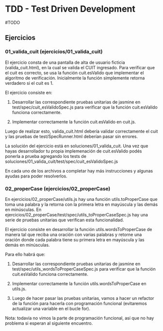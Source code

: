 # TDD - Test Driven Development

#TODO

## Ejercicios

### 01_valida_cuit (ejercicios/01_valida_cuit)

El ejercicio consta de una pantalla de alta de usuario ficticia (valida_cuit.html), en la cual se valida el CUIT ingresado. Para verificar que el cuit es correcto, se usa la función cuit.esValido que implementar el algoritmo de verificación. Inicialmente la función simplemente retorna verdadero si el cuit es 1.

El ejercicio consiste en:

1. Desarrollar las correspondiente pruebas unitarias de jasmine en test/spec/cuit_esValidoSpec.js para verificar que la función cuit.esValido funciona correctamente.

2. Implementar correctamente la función cuit.esValido en cuit.js.

Luego de realizar esto, valida_cuit.html debería validar correctamente el cuit y las pruebas de test/SpecRunner.html deberían pasar sin errores.

La solución del ejercicio está en soluciones/01_valida_cuit. Una vez que hayas desarrollador tu propia implemenación de cuit.esValido podés ponerla a prueba agregando los tests de soluciones/01_valida_cuit/test/spec/cuit_esValidoSpec.js

En cada uno de los archivos a completar hay más instrucciones y algunas ayudas para poder resolverlos.

### 02_properCase (ejercicios/02_properCase)

En ejercicios/02_properCase/utils.js hay una función utils.toProperCase que toma una palabra y la retorna con la primera letra en mayúscula y las demás en minúsculas. En ejercicios/02_properCase/test/spec/utils_toProperCaseSpec.js hay una serie de pruebas unitarias que verifican esta funcionalidad.

El ejercicio consiste en desarrollar la función utils.wordsToProperCase de manera tal que reciba una oración con varias palabras y retorne una oración donde cada palabra tiene su primera letra en mayúscula y las demás en minúsculas.

Para ello habrá que:

1. Desarrollar las correspondiente pruebas unitarias de jasmine en test/spec/utils_wordsToProperCaseSpec.js para verificar que la función cuit.esValido funciona correctamente.

2. Implementar correctamente la función utils.wordsToProperCase en utils.js.

3. Luego de hacer pasar las pruebas unitarias, vamos a hacer un refactor de la función para hacerla con programación funcional (evitaremos actualizar una variable en el bucle for).

Nota: todavía no vimos la parte de programación funcional, así que no hay problema si esperan al siguiente encuentro.

